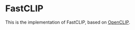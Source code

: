 # FastCLIP

This is the implementation of FastCLIP, based on [OpenCLIP](https://github.com/mlfoundations/open_clip).
